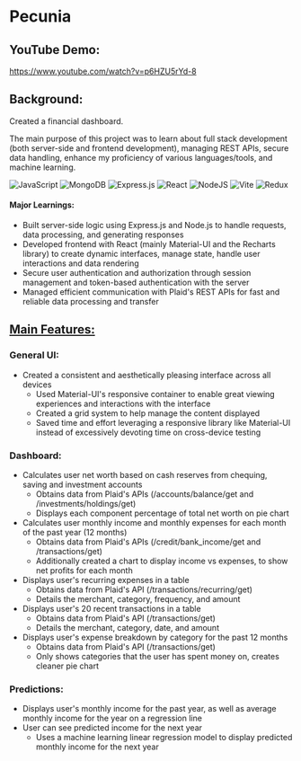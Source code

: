# Pecunia

## YouTube Demo:

https://www.youtube.com/watch?v=p6HZU5rYd-8

## Background:

Created a financial dashboard.

The main purpose of this project was to learn about full stack development (both server-side and frontend development), managing REST APIs, secure data handling, enhance my proficiency of various languages/tools, and machine learning.

![JavaScript](https://img.shields.io/badge/javascript-%23323330.svg?style=for-the-badge&logo=javascript&logoColor=%23F7DF1E)
![MongoDB](https://img.shields.io/badge/MongoDB-%234ea94b.svg?style=for-the-badge&logo=mongodb&logoColor=white)
![Express.js](https://img.shields.io/badge/express.js-%23404d59.svg?style=for-the-badge&logo=express&logoColor=%2361DAFB)
![React](https://img.shields.io/badge/react-%2320232a.svg?style=for-the-badge&logo=react&logoColor=%2361DAFB)
![NodeJS](https://img.shields.io/badge/node.js-6DA55F?style=for-the-badge&logo=node.js&logoColor=white)
![Vite](https://img.shields.io/badge/vite-%23646CFF.svg?style=for-the-badge&logo=vite&logoColor=white)
![Redux](https://img.shields.io/badge/redux-%23593d88.svg?style=for-the-badge&logo=redux&logoColor=white)

#### Major Learnings:

-   Built server-side logic using Express.js and Node.js to handle requests, data processing, and generating responses
-   Developed frontend with React (mainly Material-UI and the Recharts library) to create dynamic interfaces, manage state, handle user interactions and data rendering
-   Secure user authentication and authorization through session management and token-based authentication with the server
-   Managed efficient communication with Plaid's REST APIs for fast and reliable data processing and transfer

## <u>Main Features:</u>

### **General UI:**

-   Created a consistent and aesthetically pleasing interface across all devices
    -   Used Material-UI's responsive container to enable great viewing experiences and interactions with the interface
    -   Created a grid system to help manage the content displayed
    -   Saved time and effort leveraging a responsive library like Material-UI instead of excessively devoting time on cross-device testing

### **Dashboard:**

-   Calculates user net worth based on cash reserves from chequing, saving and investment accounts
    -   Obtains data from Plaid's APIs (/accounts/balance/get and /investments/holdings/get)
    -   Displays each component percentage of total net worth on pie chart
-   Calculates user monthly income and monthly expenses for each month of the past year (12 months)
    -   Obtains data from Plaid's APIs (/credit/bank_income/get and /transactions/get)
    -   Additionally created a chart to display income vs expenses, to show net profits for each month
-   Displays user's recurring expenses in a table
    -   Obtains data from Plaid's API (/transactions/recurring/get)
    -   Details the merchant, category, frequency, and amount
-   Displays user's 20 recent transactions in a table
    -   Obtains data from Plaid's API (/transactions/get)
    -   Details the merchant, category, date, and amount
-   Displays user's expense breakdown by category for the past 12 months
    -   Obtains data from Plaid's API (/transactions/get)
    -   Only shows categories that the user has spent money on, creates cleaner pie chart

### **Predictions:**

-   Displays user's monthly income for the past year, as well as average monthly income for the year on a regression line
-   User can see predicted income for the next year
    -   Uses a machine learning linear regression model to display predicted monthly income for the next year
